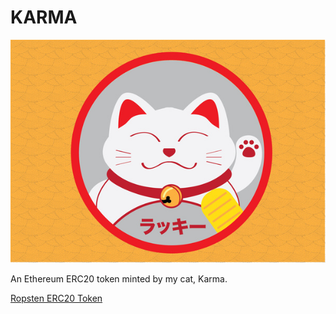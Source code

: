 # KARMA

![Karmatoken](karmatoken.jpg)

An Ethereum ERC20 token minted by my cat, Karma. 

[Ropsten ERC20 Token](https://ropsten.etherscan.io/token/0x5Fd2d64C7223D2D67eA287EA1c4Cb95e03209c84)
